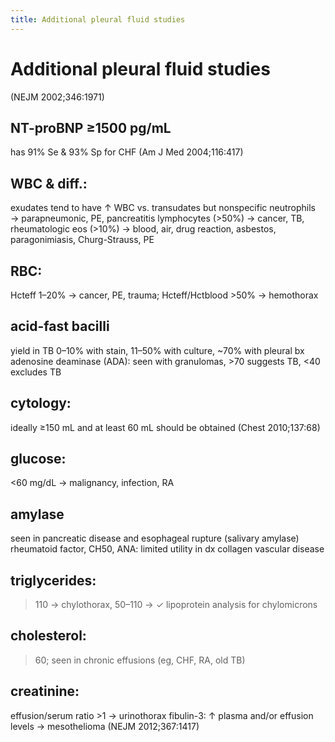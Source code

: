 ```yaml
---
title: Additional pleural fluid studies
---
```

# Additional pleural fluid studies

(NEJM 2002;346:1971)
## NT-proBNP ≥1500 pg/mL
has 91% Se & 93% Sp for CHF (Am J Med 2004;116:417)

## WBC & diff.:
exudates tend to have ↑ WBC vs. transudates but nonspecific neutrophils
→ parapneumonic, PE, pancreatitis lymphocytes (>50%)
→ cancer, TB, rheumatologic eos (>10%)
→ blood, air, drug reaction, asbestos, paragonimiasis, Churg-Strauss, PE

## RBC:
Hcteff 1–20% → cancer, PE, trauma;
Hcteff/Hctblood >50% → hemothorax

## acid-fast bacilli
yield in TB 0–10% with stain, 11–50% with culture, ~70% with pleural bx
adenosine deaminase (ADA): seen with granulomas, >70 suggests TB, <40 excludes TB

## cytology:
ideally ≥150 mL and at least 60 mL should be obtained (Chest 2010;137:68)

## glucose:
<60 mg/dL → malignancy, infection, RA

## amylase
seen in pancreatic disease and esophageal rupture (salivary amylase)
rheumatoid factor, CH50, ANA: limited utility in dx collagen vascular disease

## triglycerides:
>110 → chylothorax, 50–110 → ✓ lipoprotein analysis for chylomicrons

## cholesterol:
>60; seen in chronic effusions (eg, CHF, RA, old TB)

## creatinine:
effusion/serum ratio >1 → urinothorax
fibulin-3: ↑ plasma and/or effusion levels → mesothelioma (NEJM 2012;367:1417)
